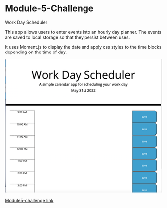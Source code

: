 # Module-5-Challenge

Work Day Scheduler

This app allows users to enter events into an hourly day planner. The events are saved to local storage so that they persist between uses. 

It uses Moment.js to display the date and apply css styles to the time blocks depending on the time of day. 

![alt text](screenshot.png)

[Module5-challenge link](https://ianahill.github.io/module5-challenge/)